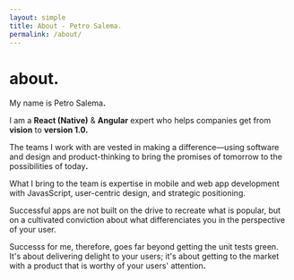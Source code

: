 ```yaml
---
layout: simple
title: About - Petro Salema.
permalink: /about/
---
```


<style>
body#simple::before {
  z-index: -1;
  opacity: 0.9;
  content: '';
  display: block;
  position: fixed;
  top: 50px;
  right: 50px;
  width: 100%;
  height: 100%;
  background-size: auto 150%;
  background-repeat: no-repeat;
  background-position: right top;
  background-image: url(../static/portrait5.png);
  transition: background-size .2s ease;
  -webkit-filter: contrast(0.7);
     -moz-filter: contrast(0.7);
          filter: contrast(0.7);
}
</style>

<h1>about<b>.</b></h1>

My name is Petro Salema<b>.</b><br/>

I am a <strong>React (Native)</strong> &amp; <strong>Angular</strong> expert who
helps companies get from <strong>vision</strong> to <strong>version
1.0</strong><b>.</b>

The teams I work with are vested in making a difference&mdash;using software and
design and product-thinking to bring the promises of tomorrow to the
possibilities of today<b>.</b>

What I bring to the team is expertise in mobile and web app development with
JavasScript, user-centric design, and strategic positioning.
    
Successful apps are not built on the drive to recreate what is popular, but on a
cultivated conviction about what differenciates you in the perspective of your
user.

Successs for me, therefore, goes far beyond getting the unit tests green.
It's about delivering delight to your users; it's about getting to the market
with a product that is worthy of your users' attention<b>.</b>

<!--

&bull;

I believe that:

<strong>Vision is essential<b>:</b></strong>
The future you can imagine is the future you work towards<b>.</b> This is true
for your products and company, so always
<a href="/talks/dream-big-think-small">dream big, think small</a><b>.</b>

<strong>Beauty is fundamental</strong><b>:</b>
It is not functional if it does not delight and inspire<b>.</b> It is more than
having the unit test past and choosing a modern design aethetic

<strong>Code is strategic</strong><b>:</b>

Empathy is the great differentiator.

-->

<!--
[Practice Bird by phonicscore](./work/practice-bird)
[Challenges by Everjoin](./work/everjoin-challenges)
[CMS by Gentics](./work/cms)
[Aloha Editor by Gentics](./work/aloha-editor)
-->
